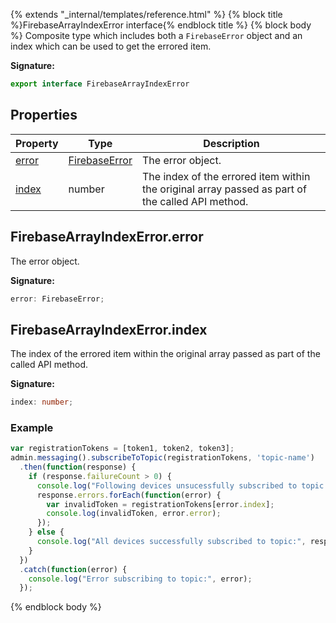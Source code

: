 {% extends "_internal/templates/reference.html" %}
{% block title %}FirebaseArrayIndexError interface{% endblock title %}
{% block body %}
Composite type which includes both a `FirebaseError` object and an index which can be used to get the errored item.

<b>Signature:</b>

```typescript
export interface FirebaseArrayIndexError 
```

## Properties

|  Property | Type | Description |
|  --- | --- | --- |
|  [error](./firebase-admin.firebasearrayindexerror.md#firebasearrayindexerrorerror) | [FirebaseError](./firebase-admin.firebaseerror.md#firebaseerror_interface) | The error object. |
|  [index](./firebase-admin.firebasearrayindexerror.md#firebasearrayindexerrorindex) | number | The index of the errored item within the original array passed as part of the called API method. |

## FirebaseArrayIndexError.error

The error object.

<b>Signature:</b>

```typescript
error: FirebaseError;
```

## FirebaseArrayIndexError.index

The index of the errored item within the original array passed as part of the called API method.

<b>Signature:</b>

```typescript
index: number;
```

### Example


```javascript
var registrationTokens = [token1, token2, token3];
admin.messaging().subscribeToTopic(registrationTokens, 'topic-name')
  .then(function(response) {
    if (response.failureCount > 0) {
      console.log("Following devices unsucessfully subscribed to topic:");
      response.errors.forEach(function(error) {
        var invalidToken = registrationTokens[error.index];
        console.log(invalidToken, error.error);
      });
    } else {
      console.log("All devices successfully subscribed to topic:", response);
    }
  })
  .catch(function(error) {
    console.log("Error subscribing to topic:", error);
  });

```

{% endblock body %}
